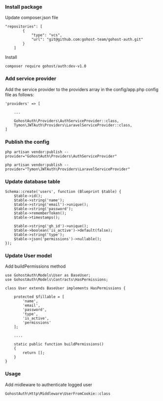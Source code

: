 

### Install package

Update composer.json file

```
"repositories": [
        {
            "type": "vcs",
            "url": "git@github.com:gohost-team/gohost-auth.git"
        }
    ]
```

Install

```
composer require gohost/auth:dev-v1.0
```

### Add service provider

Add the service provider to the providers array in the config/app.php config file as follows:

```
'providers' => [

    ...

    GohostAuth\Providers\AuthServiceProvider::class,
    Tymon\JWTAuth\Providers\LaravelServiceProvider::class,
]
```

### Publish the config

```
php artisan vendor:publish --provider="GohostAuth\Providers\AuthServiceProvider"

php artisan vendor:publish --provider="Tymon\JWTAuth\Providers\LaravelServiceProvider"
```

### Update database table

```
Schema::create('users', function (Blueprint $table) {
    $table->id();
    $table->string('name');
    $table->string('email')->unique();
    $table->string('password');
    $table->rememberToken();
    $table->timestamps();

    $table->string('gh_id')->unique();
    $table->boolean('is_active')->default(false);
    $table->string('type');
    $table->json('permissions')->nullable();    
});
```


### Update User model

Add buildPermissions method

```
use GohostAuth\Models\User as BaseUser;
use GohostAuth\Models\Contracts\HasPermissions;

class User extends BaseUser implements HasPermissions {

    protected $fillable = [
        'name',
        'email',
        'password',
        'type',
        'is_active',        
        'permissions'
    ];

    ....

    static public function buildPermissions()
    {
        return [];
    }
}
```

### Usage

Add midleware to authenticate logged user

```
GohostAuth\Http\Middleware\UserFromCookie::class
```